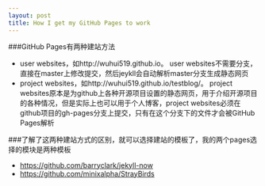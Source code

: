 ```yaml
---
layout: post
title: How I get my GitHub Pages to work
---
```


###GitHub Pages有两种建站方法
- user websites，如http://wuhui519.github.io。 user websites不需要分支，直接在master上修改提交，然后jeykll会自动解析master分支生成静态网页
- project websites，如http://wuhui519.github.io/testblog/。 project websites原本是为github上各种开源项目设置的静态网页，用于介绍开源项目的各种情况，但是实际上也可以用于个人博客，project websites必须在github项目的gh-pages分支上提交，只有在这个分支下的文件才会被GitHub Pages解析

###了解了这两种建站方式的区别，就可以选择建站的模板了，我的两个pages选择的模块是两种模板
- https://github.com/barryclark/jekyll-now
- https://github.com/minixalpha/StrayBirds


